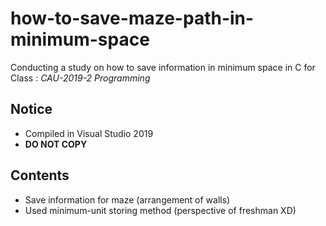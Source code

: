# how-to-save-maze-path-in-minimum-space
Conducting a study on how to save information in minimum space in C for Class : *CAU-2019-2 Programming*

## Notice
- Compiled in Visual Studio 2019
- **DO NOT COPY**

## Contents
- Save information for maze (arrangement of walls)
- Used minimum-unit storing method (perspective of freshman XD)
